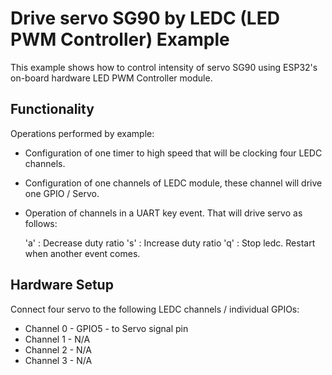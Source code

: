 # Drive servo SG90 by LEDC (LED PWM Controller) Example

This example shows how to control intensity of servo SG90 using ESP32's on-board hardware LED PWM Controller module.

## Functionality

Operations performed by example:

* Configuration of one timer to high speed that will be clocking four LEDC channels.

* Configuration of one channels of LEDC module, these channel will drive one GPIO / Servo.

* Operation of channels in a UART key event. That will drive servo as follows:

  'a' : Decrease duty ratio
  's' : Increase duty ratio
  'q' : Stop ledc. Restart when another event comes.

## Hardware Setup

Connect four servo to the following LEDC channels / individual GPIOs:

  * Channel 0 - GPIO5 - to Servo signal pin
  * Channel 1 - N/A
  * Channel 2 - N/A
  * Channel 3 - N/A

